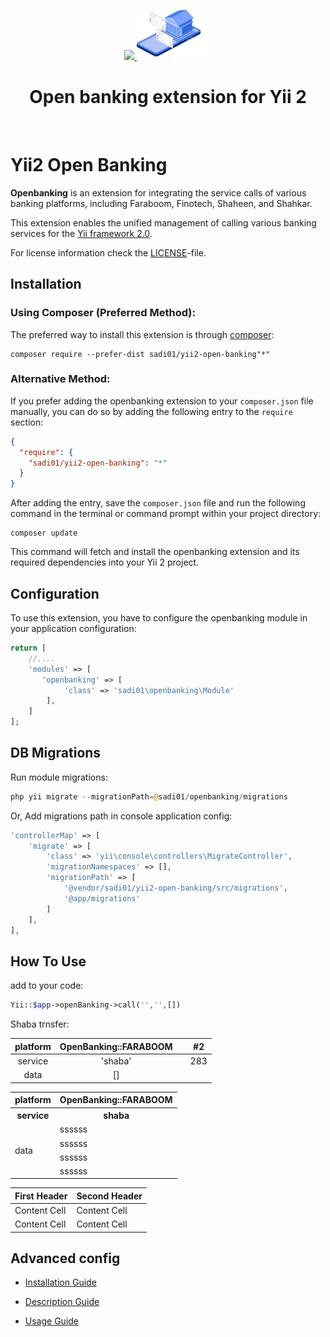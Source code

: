 <p align="center">
    <a href="https://en.wikipedia.org/wiki/Business_intelligence" target="_blank" rel="external">
        <img src="https://raw.githubusercontent.com/Sadi01/yii2-bi-dashboard/master/src/img/yii.png" height="80px">
    </a>
    <a href="" target="_blank" rel="external">
        <img src="https://raw.githubusercontent.com/Sadi01/yii2-open-banking/master/src/img/ob.png" height="80px">
    </a>
    <h1 align="center">Open banking extension for Yii 2</h1>
    <br>
</p>

# Yii2 Open Banking

**Openbanking** is an extension for integrating the service calls of various banking platforms, including Faraboom,
Finotech, Shaheen, and Shahkar.

This extension enables the unified management of calling various banking services for
the [Yii framework 2.0](http://www.yiiframework.com).

For license information check the [LICENSE](LICENSE.md)-file.

Installation
------------

### Using Composer (Preferred Method):

The preferred way to install this extension is through [composer](http://getcomposer.org/download/):

```
composer require --prefer-dist sadi01/yii2-open-banking"*"
```

### Alternative Method:

If you prefer adding the openbanking extension to your `composer.json` file manually, you can do so by adding the
following entry to the `require` section:

```json
{
  "require": {
    "sadi01/yii2-open-banking": "*"
  }
}
```

After adding the entry, save the `composer.json` file and run the following command in the terminal or command prompt
within your project directory:

```
composer update
```

This command will fetch and install the openbanking extension and its required dependencies into your Yii 2 project.

Configuration
-------------

To use this extension, you have to configure the openbanking module in your application configuration:

```php
return [
    //....
    'modules' => [
       'openbanking' => [
            'class' => 'sadi01\openbanking\Module'
        ],
    ]
];
```

DB Migrations
-------------

Run module migrations:

```php
php yii migrate --migrationPath=@sadi01/openbanking/migrations
```

Or, Add migrations path in console application config:

```php
'controllerMap' => [
    'migrate' => [
        'class' => 'yii\console\controllers\MigrateController',
        'migrationNamespaces' => [],
        'migrationPath' => [
            '@vendor/sadi01/yii2-open-banking/src/migrations',
            '@app/migrations'
        ]
    ],
],
```

How To Use
-------------
add to your code:

```php
Yii::$app->openBanking->call('','',[])
```

Shaba trnsfer:

| platform | OpenBanking::FARABOOM |     | #2  |
|:--------:|:---------------------:|-----|:---:|
| service  |        'shaba'        |     | 283 |
|   data   |          []           |     |     |

<table>
  <tr>
    <th>platform</th>
    <th>OpenBanking::FARABOOM</th>
  </tr>
  <tr>
    <th>service</th>
    <th>shaba</th>
  </tr>
  <tr>
    <td rowspan="5">data</td>
  </tr>
  <tr>
    <td>ssssss</td>
  </tr>
  <tr>
    <td>ssssss</td>
  </tr>
  <tr>
    <td>ssssss</td>
  </tr>
  <tr>
    <td>ssssss</td>
  </tr>
<tr>
</tr>

</table>

| First Header | Second Header |
|--------------|---------------|
| Content Cell | Content Cell  |
| Content Cell | Content Cell  |

Advanced config
-------------

- [Installation Guide](./src/guide/installation.md)

- [Description Guide](./src/guide/description.md)

- [Usage Guide](./src/guide/usage.md)